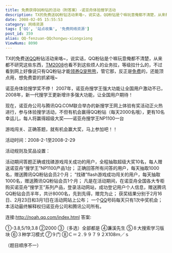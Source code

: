 ```yaml
---
title: 免费获得QQ粉钻的活动（附答案）-诺亚舟体验搜学活动
description: TX的免费送QQ粉钻活动来咯~，说实话，QQ粉钻是个嘛玩意俺都不清楚，从来都不研究这些东西，TM2008也看不到这些烦人的业务拉，等级拉什么的，不过看到网上好像说只有QQ粉钻才能领养Q宠熊熊，管它那，反正是免费的，还能顶点用，想免费耍的抓紧哦~
date: 2008-02-05 15:55:53
category: 网络资源
tags: ['QQ', '站点收集', '免费网络资源']
post_id: 359
alias: QQ-fenzuan-QQchongwu-xiongxiong
ViewNums: 8090
---
```


TX的免费送[QQ](/tags/QQ)粉钻活动来咯~，说实话，QQ粉钻是个嘛玩意俺都不清楚，从来都不研究这些东西，[TM2008](/blog/qq2009-preview-vs-tm2008-preview4)也看不到这些烦人的业务拉，等级拉什么的，不过看到网上好像说只有QQ粉钻才能[领养Q宠熊熊](/blog/txqq-bear-pet)，管它那，反正是[免费](/tags/%E5%85%8D%E8%B4%B9%E7%BD%91%E7%BB%9C%E8%B5%84%E6%BA%90)的，还能顶点用，想免费耍的抓紧哦~

诺亚舟体验搜学奖不停！
2007年，诺亚舟搜学王强大功能让全国用户激动不已，2008年，新一代搜学王更新增许多强大功能，让全国用户期待！

现在，诺亚舟公司与腾讯QQ.COM联合举办的新搜学王网上体验有奖活动正火热进行，参与体验搜学活动，不但有机会赢得QQ粉钻（每天2000名哦），更有10名幸运儿，每人将赢得超级大奖——诺亚舟搜学王NP1100一台

游戏闯关、正确答题，就有机会赢大奖，马上参加吧！！

活动时间：2008-2-1至2008-2-29

活动规则及奖品设置：

活动期间答题正确或找碴游戏闯关成功的用户，全程抽取超级大奖10名，每人赠送诺亚舟“搜学王”NP1100产品1台；
正确回答所有问答的用户，每天抽取1000名，赠送腾讯QQ粉钻会员2个月；
“找碴”flash游戏成功闯关的用户，每天抽取1000名，赠送腾讯QQ粉钻会员1个月；
凡是在活动期间，在诺亚舟全国各大专柜购买诺亚舟“搜学王”系列产品，登录活动网站，成功登记用户个人信息，赠送腾讯QQ粉钻会员半年，共计8000名，先到先得，赠完为止；
获奖结果分别于2月16日、2月23日和3月1日在活动网站上公布；
一个[QQ](/tags/QQ)号码每天只有1次中奖机会；
本活动最终解释权归诺亚舟公司和腾讯公司所有。

连接:<http://noah.qq.com/index.html>
答案:

①-3.8,5/19,3.8
②2000
③（多选）全部都是
④濂溪先生
⑤８大搜索学习版块
⑥３种学习模式
⑦９门
⑧Ｃ＝２.９９７９２X108ｍ／ｓ

（题目顺序不一）

